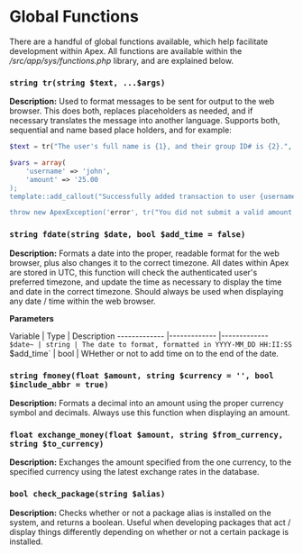 
# Global Functions

There are a handful of global functions available, which help facilitate development within Apex.  All
functions are available within the */src/app/sys/functions.php* library, and are explained below.


### `string tr(string $text, ...$args)`

**Description:** Used to format messages to be sent for output to the web browser.  This does both, replaces
placeholders as needed, and if necessary translates the message into another language.  Supports both,
sequential and name based place holders, and for example:

~~~php
$text = tr("The user's full name is {1}, and their group ID# is {2}.", $full_name, $group_id);

$vars = array(
    'username' => 'john',
    'amount' => '25.00
);
template::add_callout("Successfully added transaction to user {username} of amount {amount}", $vars);

throw new ApexException('error', tr("You did not submit a valid amount, {1}", $amount));
~~~


### `string fdate(string $date, bool $add_time = false)`

**Description:** Formats a date into the proper, readable format for the web browser, plus also changes it to
the correct timezone.  All dates within Apex are stored in UTC, this function will check the authenticated
user's preferred timezone, and update the time as necessary to display the time and date in the correct
timezone.  Should always be used when displaying any date / time within the web browser.

**Parameters**

Variable | Type | Description ------------- |------------- |------------- `$date~ | string | The date to
format, formatted in YYYY-MM_DD HH:II:SS `$add_time` | bool | WHether or not to add time on to the end of the
date.


### `string fmoney(float $amount, string $currency = '', bool $include_abbr = true)`

**Description:** Formats a decimal into an amount using the proper currency symbol and decimals.  Always use
this function when displaying an amount.


### `float exchange_money(float $amount, string $from_currency, string $to_currency)`

**Description:** Exchanges the amount specified from the one currency, to the specified currency using the
latest exchange rates in the database.

### `bool check_package(string $alias)`

**Description:** Checks whether or not a package alias is installed on the system, and returns a boolean.
Useful when developing packages that act / display things differently depending on whether or not a certain
package is installed.





